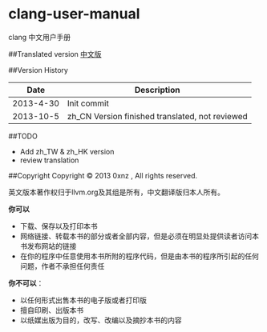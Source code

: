 clang-user-manual
=================

clang 中文用户手册

##Translated version
[中文版](./clang-user-manual.md)

##Version History

Date | Description
-----| -----------
2013-4-30 | Init commit
2013-10-5 | zh_CN Version finished translated, not reviewed

##TODO
* Add zh_TW & zh_HK version
* review translation

##Copyright
Copyright &copy; 2013 0xnz <yunxinyi AT gmail DOT com>, All rights reserved.

英文版本著作权归于llvm.org及其组是所有，中文翻译版归本人所有。

**你可以**

* 下载、保存以及打印本书
* 网络链接、转载本书的部分或者全部内容，但是必须在明显处提供读者访问本书发布网站的链接
* 在你的程序中任意使用本书所附的程序代码，但是由本书的程序所引起的任何问题，作者不承担任何责任

**你不可以**：

* 以任何形式出售本书的电子版或者打印版
* 擅自印刷、出版本书
* 以纸媒出版为目的，改写、改编以及摘抄本书的内容